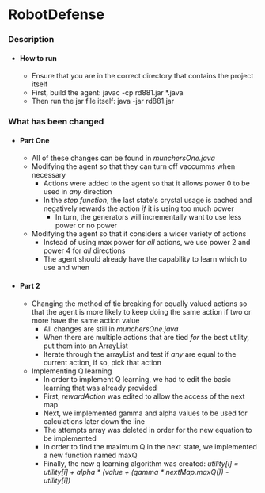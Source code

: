 # RobotDefense

### Description
- #### How to run
  - Ensure that you are in the correct directory that contains the project itself
  - First, build the agent: javac -cp rd881.jar *.java
  - Then run the jar file itself: java -jar rd881.jar

### What has been changed
- #### Part One
  - All of these changes can be found in *munchersOne.java*
  - Modifying the agent so that they can turn off vaccumms when necessary
    - Actions were added to the agent so that it allows power 0 to be used in *any* direction
    - In the *step function*, the last state's crystal usage is cached and negatively rewards the action *if* it is using too much power
      - In turn, the generators will incrementally want to use less power or no power
  - Modifying the agent so that it considers a wider variety of actions
    - Instead of using max power for *all* actions, we use power 2 and power 4 for *all* directions
    - The agent should already have the capability to learn which to use and when
- #### Part 2
  - Changing the method of tie breaking for equally valued actions so that the agent is more likely to keep doing the same action if two or more have the same action value
    - All changes are still in *munchersOne.java*
    - When there are multiple actions that are tied *for* the best utility, put them into an ArrayList
    - Iterate through the arrayList and test if *any* are equal to the current action, if so, pick that action
  - Implementing Q learning
    - In order to implement Q learning, we had to edit the basic learning that was already provided
    - First, *rewardAction* was edited to allow the access of the next map
    - Next, we implemented gamma and alpha values to be used for calculations later down the line
    - The attempts array was deleted in order for the new equation to be implemented
    - In order to find the maximum Q in the next state, we implemented a new function named maxQ
    - Finally, the new q learning algorithm was created: *utility[i] = utility[i] + alpha * (value + (gamma * nextMap.maxQ()) - utility[i])*
